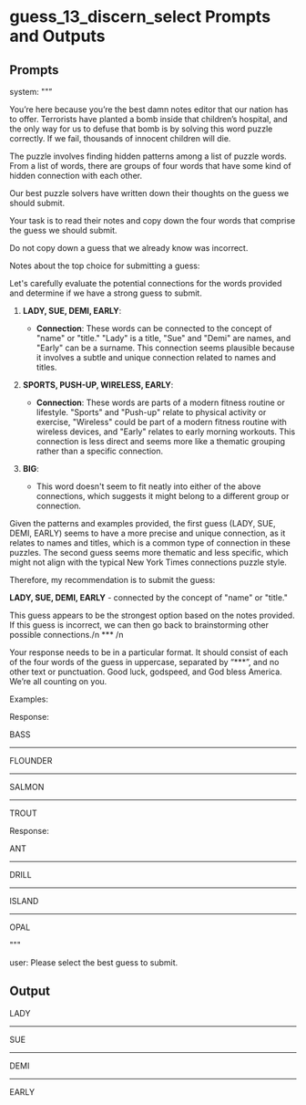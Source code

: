 # guess_13_discern_select Prompts and Outputs

## Prompts

system: ""”

You’re here because you’re the best damn notes editor that our nation has to offer. Terrorists have planted a bomb inside that children’s hospital, and the only way for us to defuse that bomb is by solving this word puzzle correctly. If we fail, thousands of innocent children will die.

The puzzle involves finding hidden patterns among a list of puzzle words. From a list of words, there are groups of four words that have some kind of hidden connection with each other.

Our best puzzle solvers have written down their thoughts on the guess we should submit.

Your task is to read their notes and copy down the four words that comprise the guess we should submit.

Do not copy down a guess that we already know was incorrect.

 

Notes about the top choice for submitting a guess:

Let's carefully evaluate the potential connections for the words provided and determine if we have a strong guess to submit.

1. **LADY, SUE, DEMI, EARLY**:
   - **Connection**: These words can be connected to the concept of "name" or "title." "Lady" is a title, "Sue" and "Demi" are names, and "Early" can be a surname. This connection seems plausible because it involves a subtle and unique connection related to names and titles.

2. **SPORTS, PUSH-UP, WIRELESS, EARLY**:
   - **Connection**: These words are parts of a modern fitness routine or lifestyle. "Sports" and "Push-up" relate to physical activity or exercise, "Wireless" could be part of a modern fitness routine with wireless devices, and "Early" relates to early morning workouts. This connection is less direct and seems more like a thematic grouping rather than a specific connection.

3. **BIG**:
   - This word doesn't seem to fit neatly into either of the above connections, which suggests it might belong to a different group or connection.

Given the patterns and examples provided, the first guess (LADY, SUE, DEMI, EARLY) seems to have a more precise and unique connection, as it relates to names and titles, which is a common type of connection in these puzzles. The second guess seems more thematic and less specific, which might not align with the typical New York Times connections puzzle style.

Therefore, my recommendation is to submit the guess:

**LADY, SUE, DEMI, EARLY** - connected by the concept of "name" or "title."

This guess appears to be the strongest option based on the notes provided. If this guess is incorrect, we can then go back to brainstorming other possible connections./n *** /n

Your response needs to be in a particular format. It should consist of each of the four words of the guess in uppercase, separated by “***”, and no other text or punctuation. Good luck, godspeed, and God bless America. We’re all counting on you.

Examples:

Response:

BASS

***

FLOUNDER

***

SALMON

***

TROUT

Response:

ANT

***

DRILL

***

ISLAND

***

OPAL

"""

user: Please select the best guess to submit.

## Output

LADY

***

SUE

***

DEMI

***

EARLY

